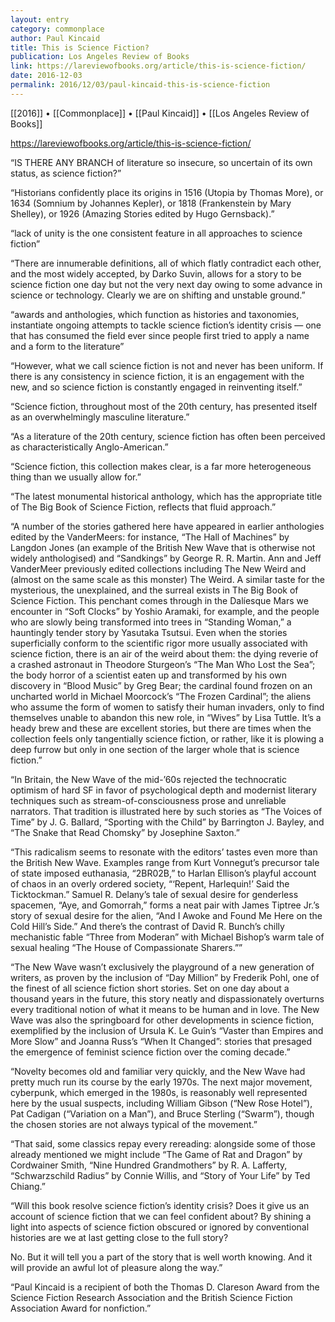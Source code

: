 ```yaml
---
layout: entry
category: commonplace
author: Paul Kincaid
title: This is Science Fiction?
publication: Los Angeles Review of Books
link: https://lareviewofbooks.org/article/this-is-science-fiction/
date: 2016-12-03
permalink: 2016/12/03/paul-kincaid-this-is-science-fiction
---
```


[[2016]] • [[Commonplace]] • [[Paul Kincaid]] • [[Los Angeles Review of Books]]

https://lareviewofbooks.org/article/this-is-science-fiction/

“IS THERE ANY BRANCH of literature so insecure, so uncertain of its own status, as science fiction?”

“Historians confidently place its origins in 1516 (Utopia by Thomas More), or 1634 (Somnium by Johannes Kepler), or 1818 (Frankenstein by Mary Shelley), or 1926 (Amazing Stories edited by Hugo Gernsback).”

“lack of unity is the one consistent feature in all approaches to science fiction”

“There are innumerable definitions, all of which flatly contradict each other, and the most widely accepted, by Darko Suvin, allows for a story to be science fiction one day but not the very next day owing to some advance in science or technology. Clearly we are on shifting and unstable ground.”

“awards and anthologies, which function as histories and taxonomies, instantiate ongoing attempts to tackle science fiction’s identity crisis — one that has consumed the field ever since people first tried to apply a name and a form to the literature”

“However, what we call science fiction is not and never has been uniform. If there is any consistency in science fiction, it is an engagement with the new, and so science fiction is constantly engaged in reinventing itself.”

“Science fiction, throughout most of the 20th century, has presented itself as an overwhelmingly masculine literature.”

“As a literature of the 20th century, science fiction has often been perceived as characteristically Anglo-American.”

“Science fiction, this collection makes clear, is a far more heterogeneous thing than we usually allow for.”

“The latest monumental historical anthology, which has the appropriate title of The Big Book of Science Fiction, reflects that fluid approach.”

“A number of the stories gathered here have appeared in earlier anthologies edited by the VanderMeers: for instance, “The Hall of Machines” by Langdon Jones (an example of the British New Wave that is otherwise not widely anthologised) and “Sandkings” by George R. R. Martin. Ann and Jeff VanderMeer previously edited collections including The New Weird and (almost on the same scale as this monster) The Weird. A similar taste for the mysterious, the unexplained, and the surreal exists in The Big Book of Science Fiction. This penchant comes through in the Dalíesque Mars we encounter in “Soft Clocks” by Yoshio Aramaki, for example, and the people who are slowly being transformed into trees in “Standing Woman,” a hauntingly tender story by Yasutaka Tsutsui. Even when the stories superficially conform to the scientific rigor more usually associated with science fiction, there is an air of the weird about them: the dying reverie of a crashed astronaut in Theodore Sturgeon’s “The Man Who Lost the Sea”; the body horror of a scientist eaten up and transformed by his own discovery in “Blood Music” by Greg Bear; the cardinal found frozen on an uncharted world in Michael Moorcock’s “The Frozen Cardinal”; the aliens who assume the form of women to satisfy their human invaders, only to find themselves unable to abandon this new role, in “Wives” by Lisa Tuttle. It’s a heady brew and these are excellent stories, but there are times when the collection feels only tangentially science fiction, or rather, like it is plowing a deep furrow but only in one section of the larger whole that is science fiction.”

“In Britain, the New Wave of the mid-’60s rejected the technocratic optimism of hard SF in favor of psychological depth and modernist literary techniques such as stream-of-consciousness prose and unreliable narrators. That tradition is illustrated here by such stories as “The Voices of Time” by J. G. Ballard, “Sporting with the Child” by Barrington J. Bayley, and “The Snake that Read Chomsky” by Josephine Saxton.”

“This radicalism seems to resonate with the editors’ tastes even more than the British New Wave. Examples range from Kurt Vonnegut’s precursor tale of state imposed euthanasia, “2BR02B,” to Harlan Ellison’s playful account of chaos in an overly ordered society, “‘Repent, Harlequin!’ Said the Ticktockman.” Samuel R. Delany’s tale of sexual desire for genderless spacemen, “Aye, and Gomorrah,” forms a neat pair with James Tiptree Jr.’s story of sexual desire for the alien, “And I Awoke and Found Me Here on the Cold Hill’s Side.” And there’s the contrast of David R. Bunch’s chilly mechanistic fable “Three from Moderan” with Michael Bishop’s warm tale of sexual healing “The House of Compassionate Sharers.””

“The New Wave wasn’t exclusively the playground of a new generation of writers, as proven by the inclusion of “Day Million” by Frederik Pohl, one of the finest of all science fiction short stories. Set on one day about a thousand years in the future, this story neatly and dispassionately overturns every traditional notion of what it means to be human and in love. The New Wave was also the springboard for other developments in science fiction, exemplified by the inclusion of Ursula K. Le Guin’s “Vaster than Empires and More Slow” and Joanna Russ’s “When It Changed”: stories that presaged the emergence of feminist science fiction over the coming decade.”

“Novelty becomes old and familiar very quickly, and the New Wave had pretty much run its course by the early 1970s. The next major movement, cyberpunk, which emerged in the 1980s, is reasonably well represented here by the usual suspects, including William Gibson (“New Rose Hotel”), Pat Cadigan (“Variation on a Man”), and Bruce Sterling (“Swarm”), though the chosen stories are not always typical of the movement.”

“That said, some classics repay every rereading: alongside some of those already mentioned we might include “The Game of Rat and Dragon” by Cordwainer Smith, “Nine Hundred Grandmothers” by R. A. Lafferty, “Schwarzschild Radius” by Connie Willis, and “Story of Your Life” by Ted Chiang.”

“Will this book resolve science fiction’s identity crisis? Does it give us an account of science fiction that we can feel confident about? By shining a light into aspects of science fiction obscured or ignored by conventional histories are we at last getting close to the full story?

No. But it will tell you a part of the story that is well worth knowing. And it will provide an awful lot of pleasure along the way.”

“Paul Kincaid is a recipient of both the Thomas D. Clareson Award from the Science Fiction Research Association and the British Science Fiction Association Award for nonfiction.”

